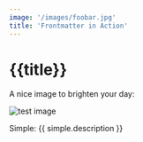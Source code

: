 ```yaml
---
image: '/images/foobar.jpg'
title: 'Frontmatter in Action'
---
```


<script>
import { frontmatter: simple } from './simple.md'
</script>

# {{title}}

A nice image to brighten your day:

![test image]({{image}})

Simple: {{ simple.description }}
